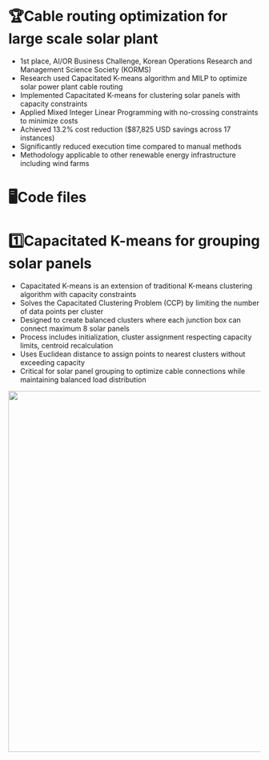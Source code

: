 # 🏆Cable routing optimization for large scale solar plant
- 1st place, AI/OR Business Challenge, Korean Operations Research and Management Science Society (KORMS)
- Research used Capacitated K-means algorithm and MILP to optimize solar power plant cable routing
- Implemented Capacitated K-means for clustering solar panels with capacity constraints
- Applied Mixed Integer Linear Programming with no-crossing constraints to minimize costs
- Achieved 13.2% cost reduction ($87,825 USD savings across 17 instances)
- Significantly reduced execution time compared to manual methods
- Methodology applicable to other renewable energy infrastructure including wind farms

# 🖥️Code files


# 1️⃣Capacitated K-means for grouping solar panels
- Capacitated K-means is an extension of traditional K-means clustering algorithm with capacity constraints
- Solves the Capacitated Clustering Problem (CCP) by limiting the number of data points per cluster
- Designed to create balanced clusters where each junction box can connect maximum 8 solar panels
- Process includes initialization, cluster assignment respecting capacity limits, centroid recalculation
- Uses Euclidean distance to assign points to nearest clusters without exceeding capacity
- Critical for solar panel grouping to optimize cable connections while maintaining balanced load distribution

<img src="https://github.com/user-attachments/assets/e4f78b36-304b-414f-b692-d6c339743f7c"  width="700" height="720"/>
